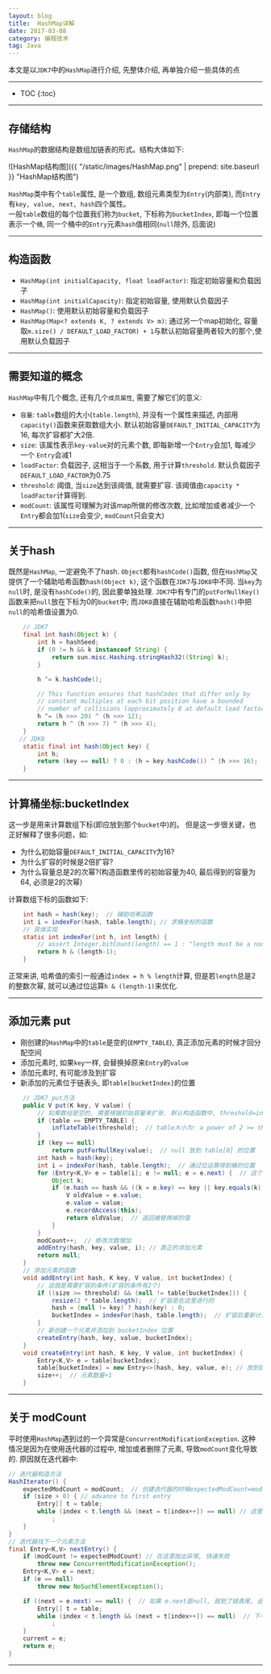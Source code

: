 ```yaml
---
layout: blog
title:  HashMap详解
date: 2017-03-08
category: 编程技术
tag: Java
---
```

本文是以`JDK7`中的`HashMap`进行介绍, 先整体介绍, 再单独介绍一些具体的点




*****

* TOC
{:toc}

*****

## 存储结构
`HashMap`的数据结构是数组加链表的形式。结构大体如下:

![HashMap结构图]({{ "/static/images/HashMap.png"  | prepend: site.baseurl }} "HashMap结构图")

`HashMap`类中有个`table`属性, 是一个数组, 数组元素类型为`Entry`(内部类), 而`Entry`有`key, value, next, hash`四个属性。  
一般`table`数组的每个位置我们称为`bucket`, 下标称为`bucketIndex`, 即每一个位置表示一个`桶`, 同一个桶中的`Entry`元素`hash`值相同(`null`除外, 后面说)

******

## 构造函数

* `HashMap(int initialCapacity, float loadFactor)`: 指定初始容量和负载因子
* `HashMap(int initialCapacity)`: 指定初始容量, 使用默认负载因子
* `HashMap()`: 使用默认初始容量和负载因子
* `HashMap(Map<? extends K, ? extends V> m)`: 通过另一个map初始化, 容量取`m.size() / DEFAULT_LOAD_FACTOR) + 1`与默认初始容量两者较大的那个,使用默认负载因子

******

## 需要知道的概念
`HashMap`中有几个概念, 还有几个`成员属性`, 需要了解它们的意义:

* `容量`: `table`数组的大小(`table.length`), 并没有一个属性来描述, 内部用`capacity()`函数来获取数组大小. 默认初始容量`DEFAULT_INITIAL_CAPACITY`为16, 每次扩容都扩大2倍.
* `size`: 该属性表示`key-value`对的元素个数, 即每新增一个`Entry`会加1, 每减少一个 `Entry`会减1
* `loadFactor`: 负载因子, 这相当于一个系数, 用于计算`threshold`. 默认负载因子`DEFAULT_LOAD_FACTOR`为0.75
* `threshold`: 阈值, 当`size`达到该阈值, 就需要扩容. 该阈值由`capacity * loadFactor`计算得到.
* `modCount`: 该属性可理解为对该map所做的修改次数, 比如增加或者减少一个`Entry`都会加1(`size`会变少, `modCount`只会变大)

******

## 关于hash
既然是`HashMap`, 一定避免不了hash. `Object`都有`hashCode()`函数, 但在`HashMap`又提供了一个辅助哈希函数`hash(Object k)`, 这个函数在`JDK7`与`JDK8`中不同. 当`key`为`null`时, 是没有`hashCode()`的, 因此要单独处理. `JDK7`中有专门的`putForNullKey()`函数来把`null`放在下标为0的`bucket`中; 而`JDK8`直接在辅助哈希函数`hash()`中把`null`的哈希值设置为0.

~~~java
    // JDK7
    final int hash(Object k) {
        int h = hashSeed;
        if (0 != h && k instanceof String) {
            return sun.misc.Hashing.stringHash32((String) k);
        }

        h ^= k.hashCode();

        // This function ensures that hashCodes that differ only by
        // constant multiples at each bit position have a bounded
        // number of collisions (approximately 8 at default load factor).
        h ^= (h >>> 20) ^ (h >>> 12);
        return h ^ (h >>> 7) ^ (h >>> 4);
    }
   // JDK8
    static final int hash(Object key) {
        int h;
        return (key == null) ? 0 : (h = key.hashCode()) ^ (h >>> 16);
    }
~~~

*****

## 计算桶坐标:bucketIndex
这一步是用来计算数组下标(即应放到那个`bucket`中)的。 但是这一步很关键，也正好解释了很多问题，如:

* 为什么初始容量`DEFAULT_INITIAL_CAPACITY`为16?
* 为什么扩容的时候是2倍扩容?
* 为什么容量总是2的次幂?(构造函数里传的初始容量为40, 最后得到的容量为64, 必须是2的次幂)

计算数组下标的函数如下:

~~~java
    int hash = hash(key);  // 辅助哈希函数
    int i = indexFor(hash, table.length); // 求桶坐标的函数
    // 具体实现
    static int indexFor(int h, int length) {
        // assert Integer.bitCount(length) == 1 : "length must be a non-zero power of 2";
        return h & (length-1);
    }
~~~

正常来讲, 哈希值的索引一般通过`index = h % length`计算, 但是若`length`总是2的整数次幂, 就可以通过位运算`h & (length-1)`来优化.

******

## 添加元素 put

* 刚创建的`HashMap`中的`table`是空的(`EMPTY_TABLE`), 真正添加元素的时候才回分配空间
* 添加元素时, 如果`key`一样, 会替换掉原来`Entry`的`value`
* 添加元素时, 有可能涉及到扩容
* 新添加的元素位于链表头, 即`table[bucketIndex]`的位置

~~~java
    // JDK7 put方法
    public V put(K key, V value) {
        // 如果数组是空的, 需要根据初始容量来扩张. 默认构造函数中, threshold=initialCapacity
        if (table == EMPTY_TABLE) {
            inflateTable(threshold);  // table大小为: a power of 2 >= threshold
        }
        if (key == null)
            return putForNullKey(value);  // null 放到 table[0] 的位置
        int hash = hash(key);
        int i = indexFor(hash, table.length);  // 通过位运算得到桶的位置
        for (Entry<K,V> e = table[i]; e != null; e = e.next) {  // 这个循环里, 处理该key已经存在的情况
            Object k;
            if (e.hash == hash && ((k = e.key) == key || key.equals(k))) {
                V oldValue = e.value;
                e.value = value;
                e.recordAccess(this);
                return oldValue;  // 返回被替换掉的值
            }
        }
        modCount++;  // 修改次数增加
        addEntry(hash, key, value, i); // 真正的添加元素
        return null;
    }
    // 添加元素的函数
    void addEntry(int hash, K key, V value, int bucketIndex) {
        // 这就是需要扩容的条件(扩容的条件有2个)
        if ((size >= threshold) && (null != table[bucketIndex])) {
            resize(2 * table.length);  // 扩容是在这里进行的
            hash = (null != key) ? hash(key) : 0;
            bucketIndex = indexFor(hash, table.length);  // 扩容后重新计算桶的位置
        }
        // 新创建一个元素并添加到 bucketIndex 位置
        createEntry(hash, key, value, bucketIndex);
    }
    void createEntry(int hash, K key, V value, int bucketIndex) {
        Entry<K,V> e = table[bucketIndex];
        table[bucketIndex] = new Entry<>(hash, key, value, e); // 放到链表头
        size++;  // 元素数量+1
    }
~~~

******

## 关于 modCount
平时使用`HashMap`遇到过的一个异常是`ConcurrentModificationException`. 这种情况是因为在使用迭代器的过程中, 增加或者删除了元素, 导致`modCount`变化导致的. 原因就在迭代器中:

~~~java
// 迭代器构造方法
HashIterator() {
    expectedModCount = modCount;  // 创建迭代器的时候expectedModCount=modCount, 不相等的时候快速失败
    if (size > 0) { // advance to first entry
        Entry[] t = table;
        while (index < t.length && (next = t[index++]) == null) // 这里第一个有元素的桶(index为桶坐标)
            ;
    }
}
// 迭代器找下一个元素方法
final Entry<K,V> nextEntry() {
    if (modCount != expectedModCount) // 在这里抛出异常, 快速失败
        throw new ConcurrentModificationException();
    Entry<K,V> e = next;
    if (e == null)
        throw new NoSuchElementException();

    if ((next = e.next) == null) {  // 如果 e.next是null, 就到了链表尾, 此时应该找下一个桶中的元素
        Entry[] t = table;
        while (index < t.length && (next = t[index++]) == null)  // 下一个有元素的桶
            ;
    }
    current = e;
    return e;
}
~~~
******
